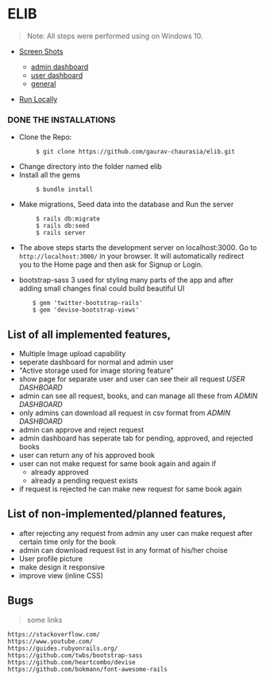 # ELIB

> Note: All steps were performed using on Windows 10.

- [Screen Shots]()

  - [admin dashboard](readme/admin.md)
  - [user dashboard](readme/user.md)
  - [general](readme/general.md)

- [Run Locally](readme/install.md)

### DONE THE INSTALLATIONS

- Clone the Repo:

```
        $ git clone https://github.com/gaurav-chaurasia/elib.git
```

- Change directory into the folder named elib
- Install all the gems

```
        $ bundle install
```

- Make migrations, Seed data into the database and Run the server

```
        $ rails db:migrate
        $ rails db:seed
        $ rails server
```

- The above steps starts the development server on localhost:3000. Go to `http://localhost:3000/` in your browser. It will automatically redirect you to the Home page and then ask for Signup or Login.

- bootstrap-sass 3 used for styling many parts of the app and after adding small changes final could build beautiful UI

```
       $ gem 'twitter-bootstrap-rails'
       $ gem 'devise-bootstrap-views'

```

## List of all implemented features,

- Multiple Image upload capability
- seperate dashboard for normal and admin user
- "Active storage used for image storing feature"
- show page for separate user and user can see their all request _USER DASHBOARD_
- admin can see all request, books, and can manage all these from _ADMIN DASHBOARD_
- only admins can download all request in csv format from _ADMIN DASHBOARD_
- admin can approve and reject request
- admin dashboard has seperate tab for pending, approved, and rejected books
- user can return any of his approved book
- user can not make request for same book again and again if
  - already approved
  - already a pending request exists
- if request is rejected he can make new request for same book again

## List of non-implemented/planned features,

- after rejecting any request from admin any user can make request after certain time only for the book
- admin can download request list in any format of his/her choise
- User profile picture
- make design it responsive
- improve view (inline CSS)

## Bugs

> some links

`https://stackoverflow.com/`  
`https://www.youtube.com/`  
`https://guides.rubyonrails.org/`  
`https://github.com/twbs/bootstrap-sass`  
`https://github.com/heartcombo/devise`  
`https://github.com/bokmann/font-awesome-rails`
